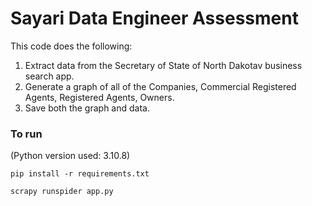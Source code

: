 # Sayari Data Engineer Assessment

This code does the following:

1. Extract data from the Secretary of State of North Dakotav business search app.
2. Generate a graph of all of the Companies, Commercial Registered Agents, Registered Agents, Owners.
3. Save both the graph and data.

### To run

(Python version used: 3.10.8)

`pip install -r requirements.txt`

`scrapy runspider app.py`